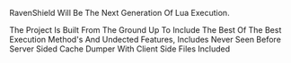 RavenShield Will Be The Next Generation Of Lua Execution.

The Project Is Built From The Ground Up To Include The Best Of The Best Execution Method's And Undected Features, Includes Never Seen Before Server Sided Cache Dumper With Client Side Files Included 
